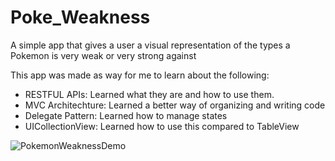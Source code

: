 # Poke_Weakness
A simple app that gives a user a visual representation of the types a Pokemon is very weak or very strong against

This app was made as way for me to learn about the following:
- RESTFUL APIs: Learned what they are and how to use them.
- MVC Architechture: Learned a better way of organizing and writing code
- Delegate Pattern: Learned how to manage states
- UICollectionView: Learned how to use this compared to TableView

![PokemonWeaknessDemo](https://user-images.githubusercontent.com/25238219/115174000-097e3b80-a08e-11eb-9cb7-f5ce477dd03b.gif)
